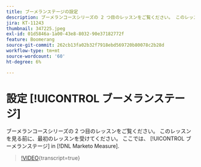 ```yaml
---
title: ブーメランステージの設定
description: ブーメランコースシリーズの 2 つ目のレッスンをご覧ください。 このレッスンを見る前に、最初のレッスンを受けてください。 ここでは、 [!DNL Marketo Measure].
jira: KT-11243
thumbnail: 347225.jpeg
exl-id: 01d5846a-1a00-43e8-8032-90e37182772f
feature: Boomerang
source-git-commit: 262cb13fa02b32f7918ebd569720b80078c2b28d
workflow-type: tm+mt
source-wordcount: '60'
ht-degree: 6%

---
```


# 設定 [!UICONTROL ブーメランステージ]

ブーメランコースシリーズの 2 つ目のレッスンをご覧ください。 このレッスンを見る前に、最初のレッスンを受けてください。 ここでは、 [!UICONTROL ブーメランステージ] in [!DNL Marketo Measure].

>[!VIDEO](https://video.tv.adobe.com/v/347225/?learn=on){transcript=true}
